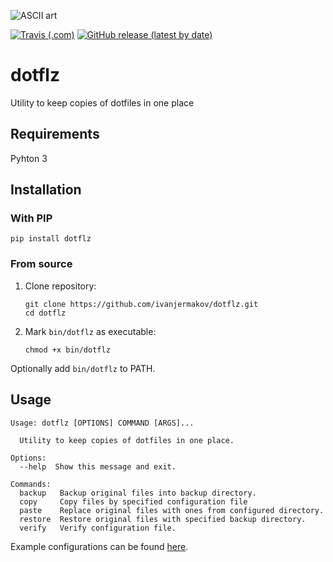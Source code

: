 ![ASCII art](https://sun9-19.userapi.com/c857732/v857732190/13b709/A7LNzw5wGQA.jpg)

[![Travis (.com)](https://img.shields.io/travis/com/ivanjermakov/dotflz)](https://travis-ci.com/ivanjermakov/dotflz)
[![GitHub release (latest by date)](https://img.shields.io/github/v/release/ivanjermakov/dotflz)](https://github.com/ivanjermakov/dotflz/releases)

# dotflz
Utility to keep copies of dotfiles in one place

## Requirements
Pyhton 3

## Installation

### With PIP
```shell script
pip install dotflz
```

### From source
 1. Clone repository:
    ```shell script
    git clone https://github.com/ivanjermakov/dotflz.git
    cd dotflz
    ```
 2. Mark `bin/dotflz` as executable:
    ```shell script
    chmod +x bin/dotflz
    ```

Optionally add `bin/dotflz` to PATH.

## Usage
````
Usage: dotflz [OPTIONS] COMMAND [ARGS]...

  Utility to keep copies of dotfiles in one place.

Options:
  --help  Show this message and exit.

Commands:
  backup   Backup original files into backup directory.
  copy     Copy files by specified configuration file
  paste    Replace original files with ones from configured directory.
  restore  Restore original files with specified backup directory.
  verify   Verify configuration file.
````

Example configurations can be found [here](https://github.com/ivanjermakov/dotflz/tree/master/example).
